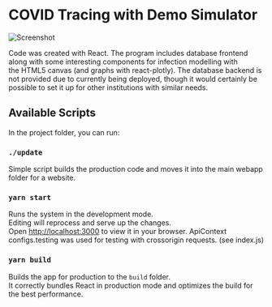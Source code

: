 # COVID Tracing with Demo Simulator
![Screenshot](https://github.com/lukeczapla/react-frontend/blob/master/snapshot.png?raw=true)

Code was created with React.
The program includes database frontend along with some interesting components for infection modelling with \
the HTML5 canvas (and graphs with react-plotly). The database backend is not provided due to currently being deployed,
though it would certainly be possible to set it up for other institutions with similar needs.

## Available Scripts

In the project folder, you can run:

### `./update`

Simple script builds the production code and moves it into the main webapp folder for a website.

### `yarn start`

Runs the system in the development mode.\
Editing will reprocess and serve up the changes.\
Open [http://localhost:3000](http://localhost:3000) to view it in your browser.
ApiContext configs.testing was used for testing with crossorigin requests. (see index.js)

### `yarn build`

Builds the app for production to the `build` folder.\
It correctly bundles React in production mode and optimizes the build for the best performance.

